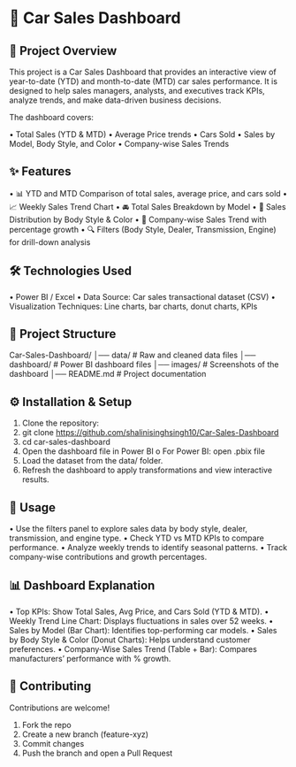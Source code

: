 # 🚗 Car Sales Dashboard

## 📌 Project Overview

This project is a Car Sales Dashboard that provides an interactive view of year-to-date (YTD) and month-to-date (MTD) car sales performance. It is designed to help sales managers, analysts, and executives track KPIs, analyze trends, and make data-driven business decisions.

The dashboard covers:

•	Total Sales (YTD & MTD)
•	Average Price trends
•	Cars Sold
•	Sales by Model, Body Style, and Color
•	Company-wise Sales Trends

## ✨ Features

•	📊 YTD and MTD Comparison of total sales, average price, and cars sold
•	📈 Weekly Sales Trend Chart
•	🚘 Total Sales Breakdown by Model
•	🎨 Sales Distribution by Body Style & Color
•	🏢 Company-wise Sales Trend with percentage growth
•	🔍 Filters (Body Style, Dealer, Transmission, Engine) for drill-down analysis

## 🛠️ Technologies Used

•	Power BI /  Excel 
•	Data Source: Car sales transactional dataset (CSV)
•	Visualization Techniques: Line charts, bar charts, donut charts, KPIs

## 📂 Project Structure

Car-Sales-Dashboard/
│── data/                 # Raw and cleaned data files
│── dashboard/            # Power BI  dashboard files
│── images/               # Screenshots of the dashboard
│── README.md             # Project documentation

## ⚙️ Installation & Setup

1.	Clone the repository:
2.	git clone https://github.com/shalinisinghsingh10/Car-Sales-Dashboard
3.	cd car-sales-dashboard
4.	Open the dashboard file in Power BI 
o	For Power BI: open .pbix file
5.	Load the dataset from the data/ folder.
6.	Refresh the dashboard to apply transformations and view interactive results.

## 🚀 Usage

•	Use the filters panel to explore sales data by body style, dealer, transmission, and engine type.
•	Check YTD vs MTD KPIs to compare performance.
•	Analyze weekly trends to identify seasonal patterns.
•	Track company-wise contributions and growth percentages.

## 📊 Dashboard Explanation

•	Top KPIs: Show Total Sales, Avg Price, and Cars Sold (YTD & MTD).
•	Weekly Trend Line Chart: Displays fluctuations in sales over 52 weeks.
•	Sales by Model (Bar Chart): Identifies top-performing car models.
•	Sales by Body Style & Color (Donut Charts): Helps understand customer preferences.
•	Company-Wise Sales Trend (Table + Bar): Compares manufacturers’ performance with % growth.

## 🤝 Contributing

Contributions are welcome!
1.	Fork the repo
2.	Create a new branch (feature-xyz)
3.	Commit changes
4.	Push the branch and open a Pull Request
